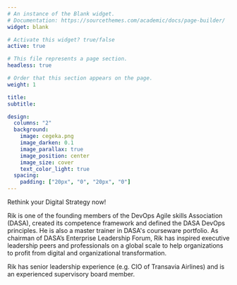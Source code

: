 ```yaml
---
# An instance of the Blank widget.
# Documentation: https://sourcethemes.com/academic/docs/page-builder/
widget: blank

# Activate this widget? true/false
active: true

# This file represents a page section.
headless: true

# Order that this section appears on the page.
weight: 1

title: 
subtitle:

design:
  columns: "2"
  background:
    image: cegeka.png
    image_darken: 0.1
    image_parallax: true
    image_position: center
    image_size: cover
    text_color_light: true
  spacing:
    padding: ["20px", "0", "20px", "0"]
---
```



Rethink your Digital Strategy now!

Rik is one of the founding members of the DevOps Agile skills Association (DASA), created its competence framework and defined the DASA DevOps principles. He is also a master trainer in DASA's courseware portfolio. As chairman of DASA’s Enterprise Leadership Forum, Rik has inspired executive leadership peers and professionals on a global scale to help organizations to profit from digital and organizational transformation. 

Rik has senior leadership experience (e.g. CIO of Transavia Airlines) and is an experienced supervisory board member.
 
